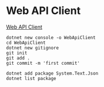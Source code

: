 # Web API Client

[Web API Client](https://docs.microsoft.com/en-us/dotnet/csharp/tutorials/console-webapiclien)


```
dotnet new console -o WebApiClient
cd WebApiClient
dotnet new gitignore
git init
git add .
git commit -m 'first commit'
```

```
dotnet add package System.Text.Json
dotnet list package
```